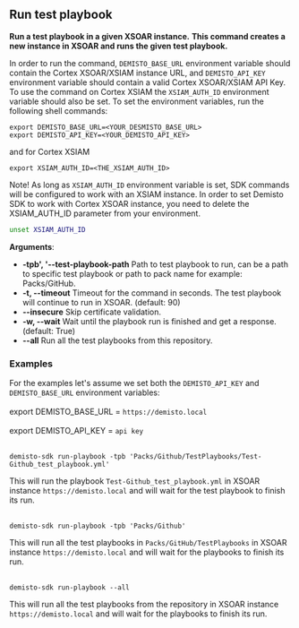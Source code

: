 ## Run test playbook

**Run a test playbook in a given XSOAR instance.**
**This command creates a new instance in XSOAR and runs the given test playbook.**

In order to run the command, `DEMISTO_BASE_URL` environment variable should contain the Cortex XSOAR/XSIAM instance URL,
and `DEMISTO_API_KEY` environment variable should contain a valid Cortex XSOAR/XSIAM API Key.
To use the command on Cortex XSIAM the `XSIAM_AUTH_ID` environment variable should also be set.
To set the environment variables, run the following shell commands:
```
export DEMISTO_BASE_URL=<YOUR_DESMISTO_BASE_URL>
export DEMISTO_API_KEY=<YOUR_DEMISTO_API_KEY>
```
and for Cortex XSIAM
```
export XSIAM_AUTH_ID=<THE_XSIAM_AUTH_ID>
```
Note!
As long as `XSIAM_AUTH_ID` environment variable is set, SDK commands will be configured to work with an XSIAM instance.
In order to set Demisto SDK to work with Cortex XSOAR instance, you need to delete the XSIAM_AUTH_ID parameter from your environment.
```bash
unset XSIAM_AUTH_ID
```

**Arguments**:
* **-tpb', '--test-playbook-path**
                        Path to test playbook to run, can be a path to specific test playbook or path to pack name for example: Packs/GitHub.
* **-t, --timeout**
                        Timeout for the command in seconds. The test playbook will continue to run in XSOAR.
                        (default: 90)
* **--insecure**
                        Skip certificate validation.
* **-w, --wait**
                        Wait until the playbook run is finished and get a response.
                        (default: True)
* **--all**
                        Run all the test playbooks from this repository.


### Examples
For the examples let's assume we set both the `DEMISTO_API_KEY` and `DEMISTO_BASE_URL` environment variables:
<br/><br/>
export DEMISTO_BASE_URL = `https://demisto.local`
<br/><br/>
export DEMISTO_API_KEY = `api key`
<br/><br/>


```
demisto-sdk run-playbook -tpb 'Packs/Github/TestPlaybooks/Test-Github_test_playbook.yml'
```

This will run the playbook `Test-Github_test_playbook.yml` in XSOAR instance `https://demisto.local` and will wait for the test playbook to finish its run.
<br/><br/>

```
demisto-sdk run-playbook -tpb 'Packs/Github'
```
This will run all the test playbooks in `Packs/GitHub/TestPlaybooks` in XSOAR instance `https://demisto.local` and will wait for the playbooks to finish its run.
<br/><br/>

```
demisto-sdk run-playbook --all
```
This will run all the test playbooks from the repository in XSOAR instance `https://demisto.local` and will wait for the playbooks to finish its run.
